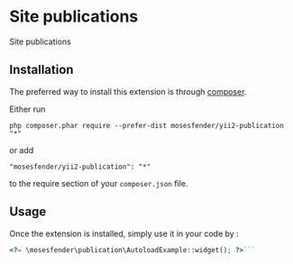 Site publications
=================
Site publications

Installation
------------

The preferred way to install this extension is through [composer](http://getcomposer.org/download/).

Either run

```
php composer.phar require --prefer-dist mosesfender/yii2-publication "*"
```

or add

```
"mosesfender/yii2-publication": "*"
```

to the require section of your `composer.json` file.


Usage
-----

Once the extension is installed, simply use it in your code by  :

```php
<?= \mosesfender\publication\AutoloadExample::widget(); ?>```
